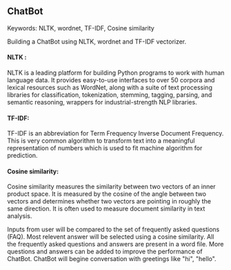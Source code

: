 ## ChatBot

Keywords: NLTK, wordnet, TF-IDF, Cosine similarity

Building a ChatBot using NLTK, wordnet and TF-IDF vectorizer.

#### NLTK :
  NLTK is a leading platform for building Python programs to work with human language data. It provides easy-to-use interfaces to over 50 corpora and lexical resources such as WordNet, along with a suite of text processing libraries for classification, tokenization, stemming, tagging, parsing, and semantic reasoning, wrappers for industrial-strength NLP libraries.

#### TF-IDF:
  TF-IDF is an abbreviation for Term Frequency Inverse Document Frequency. This is very common algorithm to transform text into a meaningful representation of numbers which is used to fit machine algorithm for prediction.

#### Cosine similarity:
  Cosine similarity measures the similarity between two vectors of an inner product space. It is measured by the cosine of the angle between two vectors and determines whether two vectors are pointing in roughly the same direction. It is often used to measure document similarity in text analysis.

  Inputs from user will be compared to the set of frequently asked questions (FAQ). Most relevent answer will be selected using a cosine similarity.
All the frequently asked questions and answers are present in a word file. More questions and answers can be added to improve the performance of ChatBot.
ChatBot will begine conversation with greetings like "hi", "hello". 
